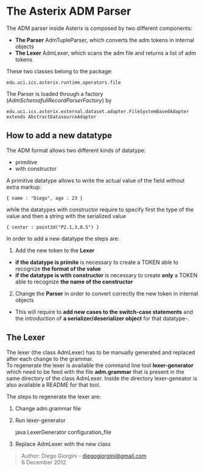 The Asterix ADM Parser
======================

The ADM parser inside Asterix is composed by two different components:

* **The Parser** AdmTupleParser, which converts the adm tokens in internal objects
* **The Lexer**  AdmLexer, which scans the adm file and returns a list of adm tokens

These two classes belong to the package:

    edu.uci.ics.asterix.runtime.operators.file

The Parser is loaded through a factory (*AdmSchemafullRecordParserFactory*) by

    edu.uci.ics.asterix.external.dataset.adapter.FileSystemBasedAdapter extends AbstractDatasourceAdapter


How to add a new datatype
-------------------------
The ADM format allows two different kinds of datatype:

* primitive
* with constructor

A primitive datatype allows to write the actual value of the field without extra markup:

    { name : "Diego", age : 23 }

while the datatypes with constructor require to specify first the type of the value and then a string with the serialized value

    { center : point3d("P2.1,3,8.5") }

In order to add a new datatype the steps are:

1.  Add the new token to the **Lexer**
  * **if the datatype is primite** is necessary to create a TOKEN able to recognize **the format of the value**
  * **if the datatype is with constructor** is necessary to create **only** a TOKEN able to recognize **the name of the constructor**

2.  Change the **Parser** in order to convert correctly the new token in internal objects
  * This will require to **add new cases to the switch-case statements** and the introduction of **a serializer/deserializer object** for that datatype-.

The Lexer
----------
The lexer (the class AdmLexer) has to be manually generated and replaced after each change to the grammar.   
To regenerate the lexer is available the command line tool **lexer-generator** which need to be feed with the file **adm.grammar** that is present in the same directory of the class AdmLexer.
Inside the directory lexer-geneator is also available a README for that tool.

The steps to regenerate the lexer are:

1.  Change adm.grammar file
2.  Run lexer-generator

    java LexerGenerator configuration_file

3.  Replace AdmLexer with the new class



> Author: Diego Giorgini - diegogiorgini@gmail.com   
> 6 December 2012
